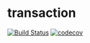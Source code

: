 # transaction
[![Build Status](https://app.travis-ci.com/muriloalvesdev/transaction.svg?branch=main)](https://app.travis-ci.com/muriloalvesdev/transaction)
[![codecov](https://codecov.io/gh/muriloalvesdev/transaction/branch/main/graph/badge.svg?token=HNYBKIWJ30)](https://codecov.io/gh/muriloalvesdev/transaction)